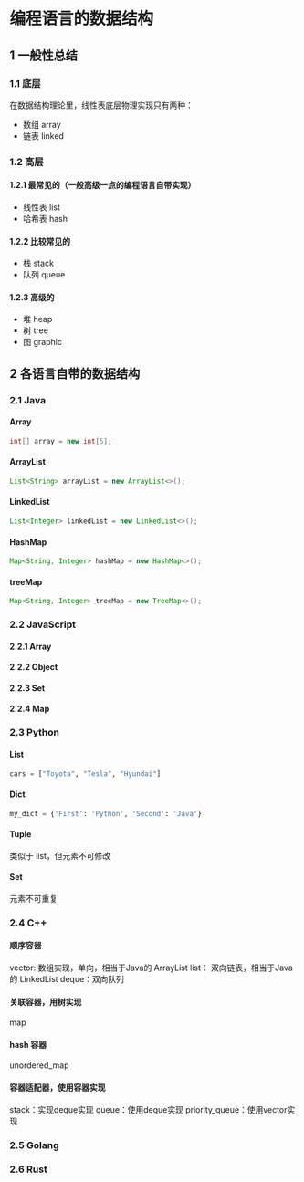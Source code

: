 # 编程语言的数据结构

## 1 一般性总结

### 1.1 底层

在数据结构理论里，线性表底层物理实现只有两种：

- 数组 array
- 链表 linked

### 1.2 高层

#### 1.2.1 最常见的（一般高级一点的编程语言自带实现）

- 线性表 list
- 哈希表 hash

#### 1.2.2 比较常见的

- 栈 stack
- 队列 queue

#### 1.2.3 高级的

- 堆 heap
- 树 tree
- 图 graphic

## 2 各语言自带的数据结构

### 2.1 Java

#### Array

```java
int[] array = new int[5];
```

#### ArrayList

```java
List<String> arrayList = new ArrayList<>();
```

#### LinkedList

```java
List<Integer> linkedList = new LinkedList<>();
```

#### HashMap

```java
Map<String, Integer> hashMap = new HashMap<>();
```

#### treeMap

```java
Map<String, Integer> treeMap = new TreeMap<>();
```

### 2.2 JavaScript

#### 2.2.1 Array

#### 2.2.2 Object

#### 2.2.3 Set

#### 2.2.4 Map

### 2.3 Python

#### List

```python
cars = ["Toyota", "Tesla", "Hyundai"]
```

#### Dict

```python
my_dict = {'First': 'Python', 'Second': 'Java'} 
```

#### Tuple

类似于 list，但元素不可修改

#### Set

元素不可重复

### 2.4 C++

#### 顺序容器

vector: 数组实现，单向，相当于Java的 ArrayList
list： 双向链表，相当于Java的 LinkedList
deque：双向队列

#### 关联容器，用树实现

map

#### hash 容器

unordered_map

#### 容器适配器，使用容器实现

stack：实现deque实现
queue：使用deque实现
priority_queue：使用vector实现

### 2.5 Golang

### 2.6 Rust
